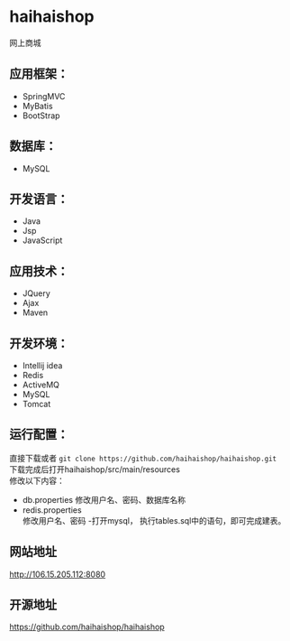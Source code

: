 
# haihaishop
网上商城

## 应用框架：
-    SpringMVC
-    MyBatis
-    BootStrap

## 数据库：
-    MySQL

## 开发语言：
-    Java
-    Jsp
-    JavaScript

## 应用技术：
-    JQuery
-    Ajax
-    Maven

## 开发环境：
-    Intellij idea
-    Redis
-    ActiveMQ
-    MySQL
-    Tomcat

## 运行配置：
  直接下载或者 `git clone https://github.com/haihaishop/haihaishop.git`</br>
  下载完成后打开haihaishop/src/main/resources</br>
  修改以下内容：
  - db.properties
  修改用户名、密码、数据库名称
  - redis.properties</br>
  修改用户名、密码
  -打开mysql， 执行tables.sql中的语句，即可完成建表。</br>
## 网站地址
http://106.15.205.112:8080
## 开源地址
https://github.com/haihaishop/haihaishop
